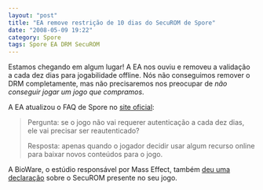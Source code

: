 ```yaml
---
layout: "post"
title: "EA remove restrição de 10 dias do SecuROM de Spore"
date: "2008-05-09 19:22"
category: Spore
tags: Spore EA DRM SecuROM
---
```


Estamos chegando em algum lugar! A EA nos ouviu e removeu a validação a cada dez dias para jogabilidade offline. Nós não conseguimos remover o DRM completamente, mas não precisaremos nos preocupar de _não conseguir jogar um jogo que compramos_.

A EA atualizou o FAQ de Spore no [site oficial](http://www.spore.com/faq.php):

> Pergunta: se o jogo não vai requerer autenticação a cada dez dias, ele vai precisar ser reautenticado?
>
> Resposta: apenas quando o jogador decidir usar algum recurso online para baixar novos conteúdos para o jogo.

A BioWare, o estúdio responsável por Mass Effect, também [deu uma declaração](http://www.shacknews.com/onearticle.x/52618) sobre o SecuROM presente no seu jogo.

